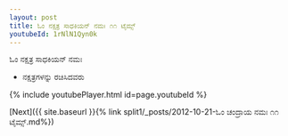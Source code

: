 ```yaml
---
layout: post
title: ಓಂ ನಕ್ಷತ್ರ ಸಾಧಕಿಯನ್ ನಮಃ ೧೧ ಟೈಮ್ಸ್
youtubeId: 1rNlN1Qyn0k
---
```

 
 
 ಓಂ ನಕ್ಷತ್ರ ಸಾಧಕಿಯನ್ ನಮಃ  
 
 -  ನಕ್ಷತ್ರಗಳನ್ನು ರಚಿಸಿದವರು 
 
  
 
  
 
 
 
 
 
 


{% include youtubePlayer.html id=page.youtubeId %}
 
[Next]({{ site.baseurl }}{% link  split1/_posts/2012-10-21-ಓಂ ಚಂದ್ರಾಯ ನಮಃ ೧೧ ಟೈಮ್ಸ್.md%})
 
